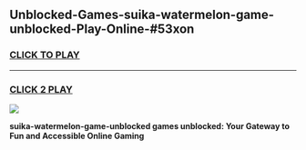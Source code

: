
## Unblocked-Games-suika-watermelon-game-unblocked-Play-Online-#53xon
<h3>
<a href="https://premium.freeplayer.one?title=suika-watermelon-game-unblocked&ref=27F">CLICK TO PLAY</a></h3>
<hr>

<h3>
<a href="https://premium.freeplayer.one?title=suika-watermelon-game-unblocked&ref=27F">CLICK 2 PLAY</a>
  
</h3>

<a href="https://premium.freeplayer.one?title=suika-watermelon-game-unblocked&ref=27F"><img src="https://clearcache.store/games.png"></a>


**suika-watermelon-game-unblocked games unblocked: Your Gateway to Fun and Accessible Online Gaming**
